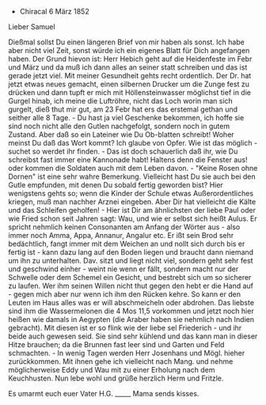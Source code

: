 + Chiracal 6 März 1852

Lieber Samuel

Dießmal sollst Du einen längeren Brief von mir haben als sonst. Ich habe aber nicht viel Zeit, sonst würde ich ein eigenes Blatt für Dich angefangen haben. Der Grund hievon ist: Herr Hebich geht auf die Heidenfeste im Febr und März und da muß ich dann alles an seiner statt schreiben und das ist gerade jetzt viel. Mit meiner Gesundheit gehts recht ordentlich. Der Dr. hat jetzt etwas neues gemacht, einen silbernen Drucker um die Zunge fest zu drücken und dann tupft er mich mit Höllensteinwasser möglichst tief in die Gurgel hinab, ich meine die Luftröhre, nicht das Loch worin man sich gurgelt, dieß thut mir gut, am 23 Febr hat ers das erstemal gethan und seither alle 8 Tage. - Du hast ja viel Geschenke bekommen, ich hoffe sie sind noch nicht alle den Gutlen nachgefolgt, sondern noch in gutem Zustand. Aber daß so ein Lateiner wie Du Ob-blatten schreibt! Woher meinst Du daß das Wort kommt? Ich glaube von Opfer. Wie ist das möglich - suchet so werdet ihr finden. - Das ist doch schauerlich daß ihr, wie Du schreibst fast immer eine Kannonade habt! Haltens denn die Fenster aus! oder kommen die Soldaten auch mit dem Leben davon. - "Keine Rosen ohne Dornen" ist eine sehr wahre Bemerkung. Vielleicht hast Du sie auch bei den Gutle empfunden, mit denen Du sobald fertig geworden bist? Hier wenigstens gehts so; wenn die Kinder der Schule etwas Außerordentliches kriegen, muß man nachher Arznei eingeben. Aber Dir hat vielleicht die Kälte und das Schleifen geholfen! - Hier ist Dir am ähnlichsten der liebe Paul oder wie Fried schon seit Jahren sagt: Wau, und wie er selbst sich heißt Aulus. Er spricht nehmlich keinen Consonanten am Anfang der Wörter aus - also immer noch Amma, Appa, Annanur, Angalur etc. Er ißt sein Brod sehr bedächtlich, fangt immer mit dem Weichen an und nollt sich durch bis er fertig ist - kann dazu lang auf den Boden liegen und braucht dann niemand um ihn zu unterhalten. Dav. sitzt und liegt nicht viel, sondern geht sehr fest und geschwind einher - weint nie wenn er fällt, sondern macht nur der Schwelle oder dem Schemel ein Gesicht, und bestrebt sich um so sicherer zu laufen. Wer ihm seinen Willen nicht thut gegen den hebt er die Hand auf - gegen mich aber nur wenn ich ihm den Rücken kehre. So kann er den Leuten im Haus alles was er will abschmeicheln oder abdrohen. Das liebste sind ihm die Wassermelonen die 4 Mos 11,5 vorkommen und jetzt noch hier heißen wie damals in Aegypten (die Araber haben sie nehmlich nach Indien gebracht). Mit diesen ist er so flink wie der liebe sel Friederich - und ihr beide auch gewesen seid. Sie sind sehr kühlend und das kann man in dieser Hitze brauchen; da die Brunnen fast leer sind und Garten und Feld schmachten. - In wenig Tagen werden Herr Josenhans und Mögl. hieher zurückkommen. Mit ihnen gehe ich vielleicht nach Mang. und nehme möglicherweise Eddy und Wau mit zu einer Erholung nach dem Keuchhusten. Nun lebe wohl und grüße herzlich Herm und Fritzle.

 Es umarmt euch euer Vater H.G. _____ Mama sends kisses.

